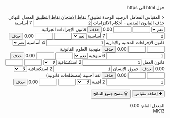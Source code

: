 حول html الى https
<!DOCTYPE html>
<html lang="ar" dir="rtl">
<     <thead>
      <tr>
        <th>المقياس</th>
        <th>المعامل</th>
        <th>الرصيد</th>
        <th>الوحدة</th>
        <th>تطبيق؟</th>
        <th>نقاط الامتحان</th>
        <th>نقاط التطبيق</th>
        <th>المعدل النهائي</th>
        <th>حذف</th>
      </tr>
    </thead>
    <tbody id="tableBody">
      <tr>
        <td>القانون المدني - أحكام الالتزامات</td>
        <td><input type="number" value="2" class="coeff"></td>
        <td>7</td>
        <td>أساسية</td>
        <td>
          <select class="has-practical"><option value="true">نعم</option><option value="false">لا</option></select>
        </td>
        <td><input type="number" min="0" max="20" class="exam" oninput="calculate()"></td>
        <td><input type="number" min="0" max="20" class="practical" oninput="calculate()"></td>
        <td class="highlight result">0.00</td>
        <td><button class="delete-button" onclick="this.closest('tr').remove(); calculate();">حذف</button></td>
      </tr>
      <tr>
        <td>قانون الإجراءات الجزائية</td>
        <td><input type="number" value="2" class="coeff"></td>
        <td>7</td>
        <td>أساسية</td>
        <td>
          <select class="has-practical"><option value="true">نعم</option><option value="false">لا</option></select>
        </td>
        <td><input type="number" min="0" max="20" class="exam" oninput="calculate()"></td>
        <td><input type="number" min="0" max="20" class="practical" oninput="calculate()"></td>
        <td class="highlight result">0.00</td>
        <td><button class="delete-button" onclick="this.closest('tr').remove(); calculate();">حذف</button></td>
      </tr>
      <tr>
        <td>قانون الإجراءات المدنية والإدارية</td>
        <td><input type="number" value="1" class="coeff"></td>
        <td>4</td>
        <td>أساسية</td>
        <td>
          <select class="has-practical"><option value="true">نعم</option><option value="false">لا</option></select>
        </td>
        <td><input type="number" min="0" max="20" class="exam" oninput="calculate()"></td>
        <td><input type="number" min="0" max="20" class="practical" oninput="calculate()"></td>
        <td class="highlight result">0.00</td>
        <td><button class="delete-button" onclick="this.closest('tr').remove(); calculate();">حذف</button></td>
      </tr>
      <tr>
        <td>منهجية العلوم القانونية</td>
        <td><input type="number" value="1" class="coeff"></td>
        <td>6</td>
        <td>منهجية</td>
        <td>
          <select class="has-practical"><option value="true">نعم</option><option value="false">لا</option></select>
        </td>
        <td><input type="number" min="0" max="20" class="exam" oninput="calculate()"></td>
        <td><input type="number" min="0" max="20" class="practical" oninput="calculate()"></td>
        <td class="highlight result">0.00</td>
        <td><button class="delete-button" onclick="this.closest('tr').remove(); calculate();">حذف</button></td>
      </tr>
      <tr>
        <td>قانون العمل</td>
        <td><input type="number" value="1" class="coeff"></td>
        <td>2</td>
        <td>استكشافية</td>
        <td>
          <select class="has-practical"><option value="false">لا</option><option value="true">نعم</option></select>
        </td>
        <td><input type="number" min="0" max="20" class="exam" oninput="calculate()"></td>
        <td><input type="number" min="0" max="20" class="practical" oninput="calculate()"></td>
        <td class="highlight result">0.00</td>
        <td><button class="delete-button" onclick="this.closest('tr').remove(); calculate();">حذف</button></td>
      </tr>
      <tr>
        <td>حقوق الإنسان</td>
        <td><input type="number" value="1" class="coeff"></td>
        <td>2</td>
        <td>استكشافية</td>
        <td>
          <select class="has-practical"><option value="false">لا</option><option value="true">نعم</option></select>
        </td>
        <td><input type="number" min="0" max="20" class="exam" oninput="calculate()"></td>
        <td><input type="number" min="0" max="20" class="practical" oninput="calculate()"></td>
        <td class="highlight result">0.00</td>
        <td><button class="delete-button" onclick="this.closest('tr').remove(); calculate();">حذف</button></td>
      </tr>
      <tr>
        <td>لغة أجنبية (مصطلحات قانونية)</td>
        <td><input type="number" value="1" class="coeff"></td>
        <td>2</td>
        <td>أفقية</td>
        <td>
          <select class="has-practical"><option value="false">لا</option><option value="true">نعم</option></select>
        </td>
        <td><input type="number" min="0" max="20" class="exam" oninput="calculate()"></td>
        <td><input type="number" min="0" max="20" class="practical" oninput="calculate()"></td>
        <td class="highlight result">0.00</td>
        <td><button class="delete-button" onclick="this.closest('tr').remove(); calculate();">حذف</button></td>
      </tr>
    </tbody>
  </table>

  <button class="add-button" onclick="addRow()">➕ إضافة مقياس</button>
  <button class="reset-button" onclick="resetAll()">🗑️ مسح جميع النتائج</button>

  <div class="final-grade">
    المعدل العام: <span class="highlight" id="overall">0.00</span>
  </div>

  <div class="mk13">MK13</div>

  <script>
    function calculate() {
      let total = 0;
      let totalCoeff = 0;
      const rows = document.querySelectorAll("#tableBody tr");

      rows.forEach(row => {
        const coeff = parseFloat(row.querySelector(".coeff")?.value) || 0;
        const exam = parseFloat(row.querySelector(".exam")?.value);
        const practical = parseFloat(row.querySelector(".practical")?.value);
        const hasPractical = row.querySelector(".has-practical")?.value === "true";

        let avg = 0;
        if (!isNaN(exam)) {
          avg = hasPractical && !isNaN(practical)
            ? exam * 0.6 + practical * 0.4
            : exam;
        }

        row.querySelector(".result").innerText = avg.toFixed(2);
        if (!isNaN(avg)) {
          total += avg * coeff;
          totalCoeff += coeff;
        }
      });

      const overall = totalCoeff > 0 ? (total / totalCoeff).toFixed(2) : "0.00";
      document.getElementById("overall").innerText = overall;
    }

    function addRow() {
      const tbody = document.getElementById("tableBody");
      const row = document.createElement("tr");

      row.innerHTML = `
        <td><input type="text" placeholder="اسم المقياس"></td>
        <td><input type="number" min="1" max="5" value="1" class="coeff"></td>
        <td><input type="number" min="1" max="10" value="1"></td>
        <td>
          <select>
            <option>أساسية</option>
            <option>استكشافية</option>
            <option>أفقية</option>
            <option>منهجية</option>
          </select>
        </td>
        <td>
          <select class="has-practical">
            <option value="true">نعم</option>
            <option value="false">لا</option>
          </select>
        </td>
        <td><input type="number" min="0" max="20" class="exam" oninput="calculate()"></td>
        <td><input type="number" min="0" max="20" class="practical" oninput="calculate()"></td>
        <td class="highlight result">0.00</td>
        <td><button class="delete-button" onclick="this.closest('tr').remove(); calculate();">حذف</button></td>
      `;
      tbody.appendChild(row);
    }

    function resetAll() {
      document.querySelectorAll("#tableBody input").forEach(input => input.value = "");
      document.querySelectorAll(".result").forEach(cell => cell.innerText = "0.00");
      document.getElementById("overall").innerText = "0.00";
    }
  </script>

</body>
</html>
  
